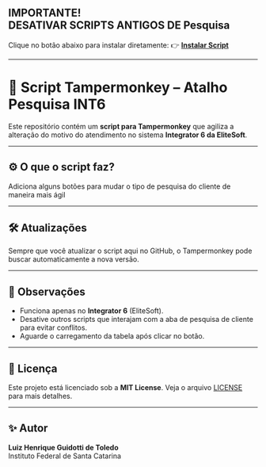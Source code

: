 **IMPORTANTE!**  
**DESATIVAR SCRIPTS ANTIGOS DE Pesquisa**  
---

  Clique no botão abaixo para instalar diretamente:
👉 **[Instalar Script](https://raw.githubusercontent.com/devluiztoledo/atalho-pesquisa/main/atalho-pesquisa.user.js)**

---

# 📄 Script Tampermonkey – Atalho Pesquisa INT6

Este repositório contém um **script para Tampermonkey** que agiliza a alteração do motivo do atendimento no sistema **Integrator 6 da EliteSoft**.

---

## ⚙️ O que o script faz?

Adiciona alguns botões para mudar o tipo de pesquisa do cliente de maneira mais ágil

---

## 🛠️ Atualizações

Sempre que você atualizar o script aqui no GitHub, o Tampermonkey pode buscar automaticamente a nova versão.

---

## 🧠 Observações

- Funciona apenas no **Integrator 6** (EliteSoft).
- Desative outros scripts que interajam com a aba de pesquisa de cliente para evitar conflitos.
- Aguarde o carregamento da tabela após clicar no botão.

---

## 📄 Licença

Este projeto está licenciado sob a **MIT License**. Veja o arquivo [LICENSE](LICENSE) para mais detalhes.

---

## ✨ Autor

**Luiz Henrique Guidotti de Toledo**  
Instituto Federal de Santa Catarina  
